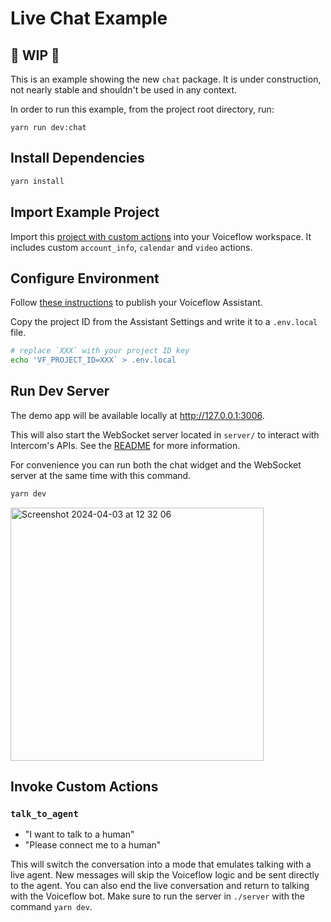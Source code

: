 # Live Chat Example

## 🚧 WIP 🚧

This is an example showing the new `chat` package.
It is under construction, not nearly stable and shouldn't be used in any context.

In order to run this example, from the project root directory, run:
```
yarn run dev:chat
```



## Install Dependencies

```sh
yarn install
```

## Import Example Project

Import this [project with custom actions](example_project.vf) into your Voiceflow workspace.
It includes custom `account_info`, `calendar` and `video` actions.

## Configure Environment

Follow [these instructions](https://docs.voiceflow.com/docs/publishing-environments-backups) to publish your Voiceflow Assistant.

Copy the project ID from the Assistant Settings and write it to a `.env.local` file.

```sh
# replace `XXX` with your project ID key
echo 'VF_PROJECT_ID=XXX` > .env.local
```

## Run Dev Server

The demo app will be available locally at <http://127.0.0.1:3006>.

This will also start the WebSocket server located in `server/` to interact with Intercom's APIs.
See the [README](server/README.md) for more information.

For convenience you can run both the chat widget and the WebSocket server at the same time with this command.

```sh
yarn dev
```

<img width="405" alt="Screenshot 2024-04-03 at 12 32 06" src="https://github.com/voiceflow/react-chat/assets/3784470/0674b429-fe12-4e73-8e65-a0d40200ee3a">

## Invoke Custom Actions

### `talk_to_agent`

- "I want to talk to a human"
- "Please connect me to a human"

This will switch the conversation into a mode that emulates talking with a live agent.
New messages will skip the Voiceflow logic and be sent directly to the agent.
You can also end the live conversation and return to talking with the Voiceflow bot.
Make sure to run the server in `./server` with the command `yarn dev`.
